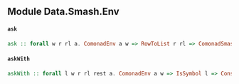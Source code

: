 ## Module Data.Smash.Env

#### `ask`

``` purescript
ask :: forall w r rl a. ComonadEnv a w => RowToList r rl => ComonadSmash rl r => Co (Smash (env :: Proxy2 w | r)) a
```

#### `askWith`

``` purescript
askWith :: forall l w r rl rest a. ComonadEnv a w => IsSymbol l => Cons l (Proxy2 w) rest r => RowToList rest rl => ComonadSmash rl rest => SProxy l -> Co (Smash r) a
```


